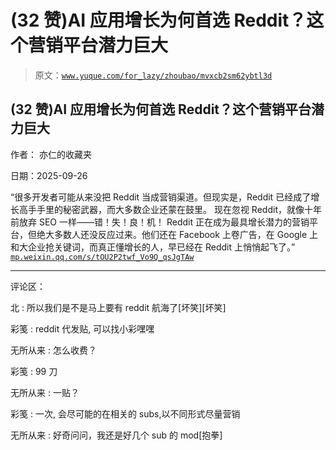 # (32 赞)AI 应用增长为何首选 Reddit？这个营销平台潜力巨大

> 原文：[`www.yuque.com/for_lazy/zhoubao/mvxcb2sm62ybtl3d`](https://www.yuque.com/for_lazy/zhoubao/mvxcb2sm62ybtl3d)

## (32 赞)AI 应用增长为何首选 Reddit？这个营销平台潜力巨大

作者： 亦仁的收藏夹

日期：2025-09-26

“很多开发者可能从来没把 Reddit 当成营销渠道。但现实是，Reddit 已经成了增长高手手里的秘密武器，而大多数企业还蒙在鼓里。 现在忽视
Reddit，就像十年前放弃 SEO 一样——错！失！良！机！ Reddit 正在成为最具增长潜力的营销平台，但绝大多数人还没反应过来。他们还在
Facebook 上卷广告，在 Google 上和大企业抢关键词，而真正懂增长的人，早已经在 Reddit 上悄悄起飞了。” [`mp.weixin.qq.com/s/tOU2P2twf_Vo9Q_qsJgTAw`](https://mp.weixin.qq.com/s/tOU2P2twf_Vo9Q_qsJgTAw)

* * *

评论区：

北 : 所以我们是不是马上要有 reddit 航海了[坏笑][坏笑]

彩笺 : reddit 代发贴, 可以找小彩嘿嘿

无所从来 : 怎么收费？

彩笺 : 99 刀

无所从来 : 一贴？

彩笺 : 一次, 会尽可能的在相关的 subs,以不同形式尽量营销

无所从来 : 好奇问问，我还是好几个 sub 的 mod[抱拳]